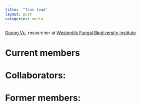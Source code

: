 ```yaml
---
title:  "Team lead"
layout: post
categories: media
---
```


[Duong Vu](https://github.com/vuthuyduong), researcher at [Westerdijk Fungal Biodiversity Institute](https://wi.knaw.nl/)

# Current members

# Collaborators:


# Former members:


